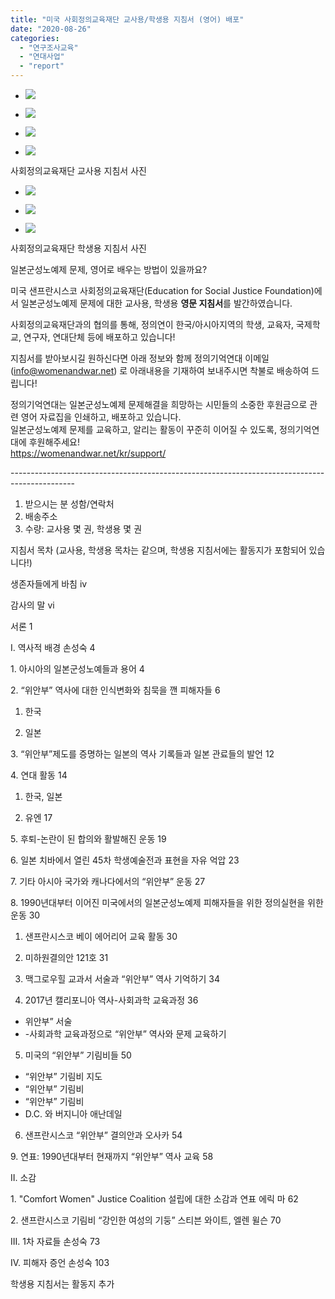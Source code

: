 ```yaml
---
title: "미국 사회정의교육재단 교사용/학생용 지침서 (영어) 배포"
date: "2020-08-26"
categories: 
  - "연구조사교육"
  - "연대사업"
  - "report"
---
```


- ![](https://womenandwar.net/kr/wp-content/uploads/2020/08/photo-2020-07-29-13-45-29_orig.jpg)
    
- ![](https://womenandwar.net/kr/wp-content/uploads/2020/08/teacher-resource-guide-3rd-ed-5.jpg)
    
- ![](https://womenandwar.net/kr/wp-content/uploads/2020/08/teacher-resource-guide-3rd-ed-4.jpg)
    
- ![](https://womenandwar.net/kr/wp-content/uploads/2020/08/teacher-resource-guide-3rd-ed-3_orig-768x1024.jpg)
    

사회정의교육재단 교사용 지침서 사진

- ![](https://womenandwar.net/kr/wp-content/uploads/2020/08/photo-2020-07-29-13-50-08_orig-1024x845.jpg)
    
- ![](https://womenandwar.net/kr/wp-content/uploads/2020/08/photo-2020-07-29-09-59-12.jpg)
    
- ![](https://womenandwar.net/kr/wp-content/uploads/2020/08/students2020-07-29-14-02-37-3.jpg)
    

사회정의교육재단 학생용 지침서 사진

일본군성노예제 문제, 영어로 배우는 방법이 있을까요?

미국 샌프란시스코 사회정의교육재단(Education for Social Justice Foundation)에서 일본군성노예제 문제에 대한 교사용, 학생용 **영문 지침서**를 발간하였습니다.

사회정의교육재단과의 협의를 통해, 정의연이 한국/아시아지역의 학생, 교육자, 국제학교, 연구자, 연대단체 등에 배포하고 있습니다!

지침서를 받아보시길 원하신다면 아래 정보와 함께 정의기억연대 이메일 (info@womenandwar.net) 로 아래내용을 기재하여 보내주시면 착불로 배송하여 드립니다!

정의기억연대는 일본군성노예제 문제해결을 희망하는 시민들의 소중한 후원금으로 관련 영어 자료집을 인쇄하고, 배포하고 있습니다.  
일본군성노예제 문제를 교육하고, 알리는 활동이 꾸준히 이어질 수 있도록, 정의기억연대에 후원해주세요!  
https://womenandwar.net/kr/support/

\----------------------------------------------------------------------------------------------

1. 받으시는 분 성함/연락처
2. 배송주소
3. 수량: 교사용 몇 권, 학생용 몇 권

지침서 목차 (교사용, 학생용 목차는 같으며, 학생용 지침서에는 활동지가 포함되어 있습니다!)

생존자들에게 바침 iv

감사의 말 vi

서론 1

I. 역사적 배경 손성숙 4

1\. 아시아의 일본군성노예들과 용어 4

2\. “위안부” 역사에 대한 인식변화와 침묵을 깬 피해자들 6

1) 한국

2) 일본

3\. “위안부”제도를 증명하는 일본의 역사 기록들과 일본 관료들의 발언 12

4\. 연대 활동 14

1) 한국, 일본

2) 유엔 17

5\. 후퇴-논란이 된 합의와 활발해진 운동 19

6\. 일본 치바에서 열린 45차 학생예술전과 표현을 자유 억압 23

7\. 기타 아시아 국가와 캐나다에서의 “위안부” 운동 27

8\. 1990년대부터 이어진 미국에서의 일본군성노예제 피해자들을 위한 정의실현을 위한 운동 30

1) 샌프란시스코 베이 에어리어 교육 활동 30

2) 미하원결의안 121호 31

3) 맥그로우힐 교과서 서술과 “위안부” 역사 기억하기 34

4) 2017년 캘리포니아 역사-사회과학 교육과정 36

- 위안부” 서술
- \-사회과학 교육과정으로 “위안부” 역사와 문제 교육하기

5) 미국의 “위안부” 기림비들 50

- “위안부” 기림비 지도
- “위안부” 기림비
- “위안부” 기림비
- D.C. 와 버지니아 애난데일

6) 샌프란시스코 “위안부” 결의안과 오사카 54

9\. 연표: 1990년대부터 현재까지 “위안부” 역사 교육 58

II. 소감

1\. "Comfort Women" Justice Coalition 설립에 대한 소감과 연표 에릭 마 62

2\. 샌프란시스코 기림비 “강인한 여성의 기둥” 스티븐 와이트, 엘렌 윌슨 70

III. 1차 자료들 손성숙 73

IV. 피해자 증언 손성숙 103

학생용 지침서는 활동지 추가
